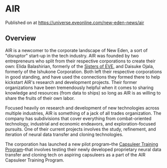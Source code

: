 # AIR
Published on  at https://universe.eveonline.com/new-eden-news/air

## Overview

AIR is a newcomer to the corporate landscape of New Eden, a sort of "disruptor" start-up in the tech industry. AIR was founded by two entrepreneurs who split from their respective corporations to create their own: Elida Balashirian, formerly of the [Sisters of EVE](2rrk92bQtToCN1naxS0OSc), and Daisuke Ojala, formerly of the Ishukone Corporation. Both left their respective corporations in good standing, and have used the connections they formed there to help kickstart AIR's research and development projects. Their former organizations have been tremendously helpful when it comes to sharing knowledge and resources (from data to ships) so long as AIR is as willing to share the fruits of their own labor.

Focused heavily on research and development of new technologies across multiple industries, AIR is something of a jack of all trades organization. The company has subdivisions that cover everything from combat-oriented technology, industrial and economic endeavors, and exploration-focused pursuits. One of their current projects involves the study, refinement, and iteration of neural data transfer and cloning technologies.

The corporation has launched a new pilot program–the [Capsuleer Training Program](7pnycXWiN9qUmgsnOG2UAr#air-capsuleer-training-program)–that involves testing their newly developed proprietary neural data transfer and cloning tech on aspiring capsuleers as a part of the AIR Capsuleer Training Program.
